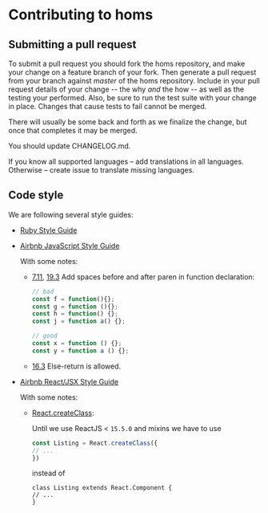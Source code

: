 # Contributing to homs

## Submitting a pull request

To submit a pull request you should fork the homs repository, and make your change on a feature branch of your fork. Then generate a pull request from your branch against *master* of the homs repository. Include in your pull request details of your change -- the why *and* the how -- as well as the testing your performed. Also, be sure to run the test suite with your change in place. Changes that cause tests to fail cannot be merged.

There will usually be some back and forth as we finalize the change, but once that completes it may be merged.

You should update CHANGELOG.md.

If you know all supported languages – add translations in all languages. Otherwise – create issue to translate missing languages.

## Code style

We are following several style guides:

* [Ruby Style Guide](https://rubystyle.guide)

* [Airbnb JavaScript Style Guide](https://github.com/airbnb/javascript)

    With some notes:

    * [7.11](https://github.com/airbnb/javascript#functions--signature-spacing),
    [19.3](https://github.com/airbnb/javascript#whitespace--around-keywords)
    Add spaces before and after paren in function declaration:
        ```javascript
        // bad
        const f = function(){};
        const g = function (){};
        const h = function() {};
        const j = function a() {};

        // good
        const x = function () {};
        const y = function a () {};

    * [16.3](https://github.com/airbnb/javascript#blocks--no-else-return)
    Else-return is allowed.

* [Airbnb React/JSX Style Guide](https://github.com/airbnb/javascript/tree/master/react)

    With some notes:

    * [React.createClass](https://github.com/airbnb/javascript/tree/master/react#class-vs-reactcreateclass-vs-stateless):

        Until we use ReactJS < `15.5.0` and mixins we have to use

        ```javascript
        const Listing = React.createClass({
        // ...
        })
        ```

        instead of

        ```javasript
        class Listing extends React.Component {
        // ...
        }
        ```
